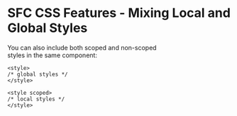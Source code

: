 # SFC CSS Features - Mixing Local and Global Styles

You can also include both scoped and non-scoped  
styles in the same component:   
```vue
<style>
/* global styles */
</style>

<style scoped>
/* local styles */
</style>
```
